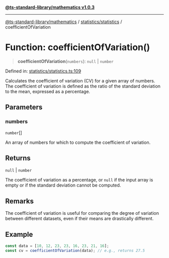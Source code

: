 [**@ts-standard-library/mathematics v1.0.3**](../../../README.md)

***

[@ts-standard-library/mathematics](../../../README.md) / [statistics/statistics](../README.md) / coefficientOfVariation

# Function: coefficientOfVariation()

> **coefficientOfVariation**(`numbers`): `null` \| `number`

Defined in: [statistics/statistics.ts:109](https://github.com/gabaudette/ts-stdlib/blob/be448e6a9d9c20c6c2f27f6550ce4e65fc8c9b89/packages/mathematics/src/statistics/statistics.ts#L109)

Calculates the coefficient of variation (CV) for a given array of numbers.
The coefficient of variation is defined as the ratio of the standard deviation
to the mean, expressed as a percentage.

## Parameters

### numbers

`number`[]

An array of numbers for which to compute the coefficient of variation.

## Returns

`null` \| `number`

The coefficient of variation as a percentage, or `null` if the input array is empty
         or if the standard deviation cannot be computed.

## Remarks

The coefficient of variation is useful for comparing the degree of variation
between different datasets, even if their means are drastically different.

## Example

```typescript
const data = [10, 12, 23, 23, 16, 23, 21, 16];
const cv = coefficientOfVariation(data); // e.g., returns 27.5
```

